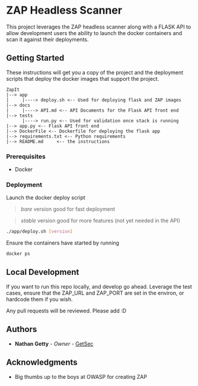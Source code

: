 # ZAP Headless Scanner 

This project leverages the ZAP headless scanner along with a FLASK API to allow development users the ability to launch the docker containers and scan it against their deployments.

## Getting Started

These instructions will get you a copy of the project and the deployment scripts that deploy the docker images that support the project. 

```
ZapIt
|--> app
|     |----> deploy.sh <-- Used for deploying flask and ZAP images
|--> docs
|     |----> API.md <-- API Documents for the Flask API front end
|--> tests 
      |----> run.py <-- Used for validation once stack is running
|--> app.py <-- Flask API front end
|--> DockerFile <-- Dockerfile for deploying the flask app
|--> requirements.txt <-- Python requirements
|--> README.md     <-- the instructions 
```

### Prerequisites

- Docker

### Deployment

Launch the docker deploy script
> *bare* version good for fast deployment

> *stable* version good for more features (not yet needed in the API)

```sh
./app/deploy.sh [version]
```

Ensure the containers have started by running

```sh
docker ps
```

## Local Development

If you want to run this repo locally, and develop go ahead. Leverage the test cases, ensure that the ZAP_URL and ZAP_PORT are set in the environ, or hardcode them if you wish.

Any pull requests will be reviewed. Please add :D

## Authors

* **Nathan Getty** - *Owner* - [GetSec](https://github.com/GetSEc)


## Acknowledgments

* Big thumbs up to the boys at OWASP for creating ZAP

